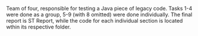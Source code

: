 Team of four, responsible for testing a Java piece of legacy code. Tasks 1-4 were done as a group, 5-9 (with 8 omitted) were done individually. The final report is ST Report, while the code for each individual section is located wthin its respective folder. 
